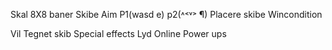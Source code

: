 Skal
8X8 baner
Skibe
Aim P1(wasd e) p2(˄˂˅˃ ¶)
Placere skibe
Wincondition

 
Vil
Tegnet skib
Special effects 
Lyd
Online
Power ups
